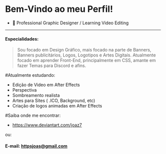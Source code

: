 # Bem-Vindo ao meu Perfil!

- 🔹 Professional Graphic Designer / Learning Video Editing

---
#### Especialidades:
> Sou focado em Design Gráfico, mais focado na parte de Banners, Banners publicitários, Logos, Logotipos e Artes Digitais. Atualmente focado em aprender Front-End, principalmente em CSS, amante em fazer Temas para Discord e afins. 

#Atualmente estudando:
- Edição de Video em After Effects
- Perspectiva
- Sombreamento realista 
- Artes para Sites ( .ICO, Background, etc)
- Criação de logos animadas em After Effects

#Saiba onde me encontrar:
- https://www.deviantart.com/joaz7

ou:

#### E-mail: httpsjoas@gmail.com



